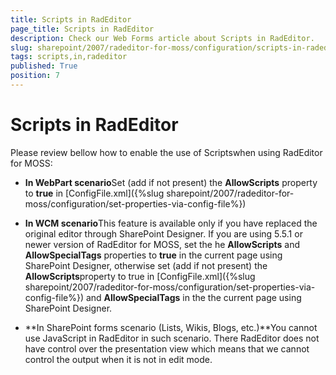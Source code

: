 ```yaml
---
title: Scripts in RadEditor
page_title: Scripts in RadEditor
description: Check our Web Forms article about Scripts in RadEditor.
slug: sharepoint/2007/radeditor-for-moss/configuration/scripts-in-radeditor
tags: scripts,in,radeditor
published: True
position: 7
---
```


# Scripts in RadEditor

Please review bellow how to enable the use of Scriptswhen using RadEditor for MOSS:

* **In WebPart scenario**Set (add if not present) the **AllowScripts** property to **true** in [ConfigFile.xml]({%slug sharepoint/2007/radeditor-for-moss/configuration/set-properties-via-config-file%})

* **In WCM scenario**This feature is available only if you have replaced the original editor through SharePoint Designer. If you are using 5.5.1 or newer version of RadEditor for MOSS, set the he **AllowScripts** and **AllowSpecialTags** properties to **true** in the current page using SharePoint Designer, otherwise set (add if not present) the **AllowScripts**property to true in [ConfigFile.xml]({%slug sharepoint/2007/radeditor-for-moss/configuration/set-properties-via-config-file%}) and **AllowSpecialTags** in the the current page using SharePoint Designer.

* **In SharePoint forms scenario (Lists, Wikis, Blogs, etc.)**You cannot use JavaScript in RadEditor in such scenario. There RadEditor does not have control over the presentation view which means that we cannot control the output when it is not in edit mode.
